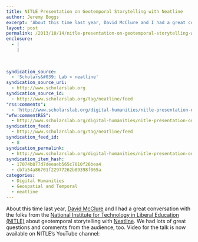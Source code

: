 ```yaml
---
title: NITLE Presentation on Geotemporal Storytelling with Neatline
author: Jeremy Boggs
excerpt: 'About this time last year, David McClure and I had a great conversation with the folks from the National Institute for Technology in Liberal Education (NITLE) about geotemporal storytelling with Neatline. We had lots of great questions and comments from the audience, too. Video for the talk is now available on NITLE&rsquo;s YouTube channel:'
layout: post
permalink: /2013/10/14/nitle-presentation-on-geotemporal-storytelling-with-neatline/
enclosure:
  - |
    |
        
        
        
syndication_source:
  - 'Scholars&#039; Lab » neatline'
syndication_source_uri:
  - http://www.scholarslab.org
syndication_source_id:
  - http://www.scholarslab.org/tag/neatline/feed
"rss:comments":
  - 'http://www.scholarslab.org/digital-humanities/nitle-presentation-on-geotemporal-storytelling-with-neatline/#comments'
"wfw:commentRSS":
  - http://www.scholarslab.org/digital-humanities/nitle-presentation-on-geotemporal-storytelling-with-neatline/feed/
syndication_feed:
  - http://www.scholarslab.org/tag/neatline/feed
syndication_feed_id:
  - 8
syndication_permalink:
  - http://www.scholarslab.org/digital-humanities/nitle-presentation-on-geotemporal-storytelling-with-neatline/
syndication_item_hash:
  - 17074b877d7deeaeb565c7010f26bea4
  - cb7a54a86701f22977262b89398f065a
categories:
  - Digital Humanities
  - Geospatial and Temporal
  - neatline
---
```

<span class="Z3988" title="ctx_ver=Z39.88-2004&rft_val_fmt=info%3Aofi%2Ffmt%3Akev%3Amtx%3Adc&rfr_id=info%3Asid%2Focoins.info%3Agenerator&rft.type=&rft.format=text&rft.title=NITLE+Presentation+on+Geotemporal+Storytelling+with+Neatline&rft.source=Scholars%26%23039%3B+Lab&rft.date=2013-10-14&rft.identifier=http%3A%2F%2Fwww.scholarslab.org%2Fdigital-humanities%2Fnitle-presentation-on-geotemporal-storytelling-with-neatline%2F&rft.language=English&rft.subject=Digital+Humanities&rft.subject=Geospatial+and+Temporal&rft.aulast=Boggs&rft.aufirst=Jeremy"></span> 
About this time last year, [David McClure][1] and I had a great conversation with the folks from the [National Institute for Technology in Liberal Education (NITLE)][2] about geotemporal storytelling with [Neatline][3]. We had lots of great questions and comments from the audience, too. Video for the talk is now available on NITLE&#8217;s YouTube channel:

 [1]: http://www.scholarslab.org/people/david-mcclure/
 [2]: http://www.nitle.org/
 [3]: http://neatline.org/